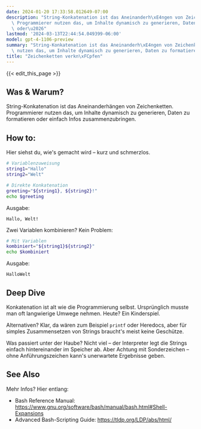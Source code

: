 ```yaml
---
date: 2024-01-20 17:33:58.012649-07:00
description: "String-Konkatenation ist das Aneinanderh\xE4ngen von Zeichenketten.\
  \ Programmierer nutzen das, um Inhalte dynamisch zu generieren, Daten zu formatieren\
  \ oder\u2026"
lastmod: '2024-03-13T22:44:54.049399-06:00'
model: gpt-4-1106-preview
summary: "String-Konkatenation ist das Aneinanderh\xE4ngen von Zeichenketten. Programmierer\
  \ nutzen das, um Inhalte dynamisch zu generieren, Daten zu formatieren oder\u2026"
title: "Zeichenketten verkn\xFCpfen"
---
```


{{< edit_this_page >}}

## Was & Warum?

String-Konkatenation ist das Aneinanderhängen von Zeichenketten. Programmierer nutzen das, um Inhalte dynamisch zu generieren, Daten zu formatieren oder einfach Infos zusammenzubringen.

## How to:

Hier siehst du, wie's gemacht wird – kurz und schmerzlos.

```Bash
# Variablenzuweisung
string1="Hallo"
string2="Welt"

# Direkte Konkatenation
greeting="${string1}, ${string2}!"
echo $greeting
```

Ausgabe:

```
Hallo, Welt!
```

Zwei Variablen kombinieren? Kein Problem:

```Bash
# Mit Variablen
kombiniert="${string1}${string2}"
echo $kombiniert
```

Ausgabe:

```
HalloWelt
```

## Deep Dive

Konkatenation ist alt wie die Programmierung selbst. Ursprünglich musste man oft langwierige Umwege nehmen. Heute? Ein Kinderspiel.

Alternativen? Klar, da wären zum Beispiel `printf` oder Heredocs, aber für simples Zusammensetzen von Strings braucht's meist keine Geschütze.

Was passiert unter der Haube? Nicht viel – der Interpreter legt die Strings einfach hintereinander im Speicher ab. Aber Achtung mit Sonderzeichen – ohne Anführungszeichen kann's unerwartete Ergebnisse geben.

## See Also

Mehr Infos? Hier entlang:

- Bash Reference Manual: https://www.gnu.org/software/bash/manual/bash.html#Shell-Expansions
- Advanced Bash-Scripting Guide: https://tldp.org/LDP/abs/html/
